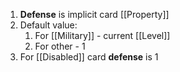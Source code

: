 1. **Defense** is implicit card [[Property]]
2. Default value:
	1. For [[Military]] - current [[Level]]
	2. For other - 1
3. For [[Disabled]] card **defense** is 1
